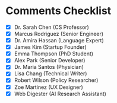 # Comments Checklist

- [x] Dr. Sarah Chen (CS Professor)
- [x] Marcus Rodriguez (Senior Engineer)
- [x] Dr. Amira Hassan (Language Expert)
- [x] James Kim (Startup Founder)
- [x] Emma Thompson (PhD Student)
- [x] Alex Park (Senior Developer)
- [x] Dr. Maria Santos (Physician)
- [x] Lisa Chang (Technical Writer)
- [x] Robert Wilson (Policy Researcher)
- [x] Zoe Martinez (UX Designer)
- [x] Web Digester (AI Research Assistant)
